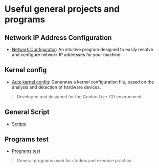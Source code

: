 # Useful general projects and programs

## Network IP Address Configuration
- [Network Configurator](./Network-Configurator): An intuitive program designed to easily resolve and configure network IP addresses for your machine.

## Kernel config
- [Auto kernel config](./KERNEL-CONFIG): Generates a kernel configuration file, based on the analysis and detection of hardware devices.
> Developed and designed for the Gentoo Live-CD environment.

## General Script
- [Scripts](Useful-scripts)

## Programs test
- [Programs test](./Programs-test)
> General programs used for studies and exercise practice.
